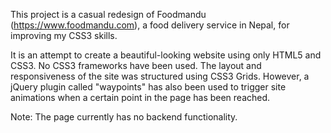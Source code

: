 This project is a casual redesign of Foodmandu (https://www.foodmandu.com), a food delivery service in Nepal, for improving my CSS3 skills. 

It is an attempt to create a beautiful-looking website using only HTML5 and CSS3.
No CSS3 frameworks have been used. The layout and responsiveness of the site was structured using CSS3 Grids.
However, a jQuery plugin called "waypoints" has also been used to trigger site animations when a certain point in the page has been reached.

Note: The page currently has no backend functionality.
